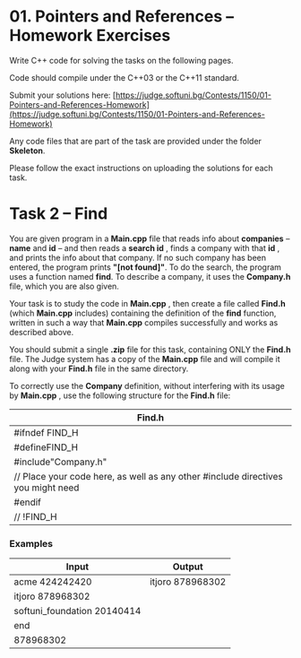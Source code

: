 # 01. Pointers and References – Homework Exercises

Write C++ code for solving the tasks on the following pages.

Code should compile under the C++03 or the C++11 standard.

Submit your solutions here: [https://judge.softuni.bg/Contests/1150/01-Pointers-and-References-Homework](https://judge.softuni.bg/Contests/1150/01-Pointers-and-References-Homework)

Any code files that are part of the task are provided under the folder **Skeleton**.

Please follow the exact instructions on uploading the solutions for each task.

# Task 2 – Find

You are given program in a **Main.cpp** file that reads info about **companies** – **name** and **id** – and then reads a **search id** , finds a company with that **id** , and prints the info about that company. If no such company has been entered, the program prints **&quot;[not found]&quot;**. To do the search, the program uses a function named **find**. To describe a company, it uses the **Company.h** file, which you are also given.

Your task is to study the code in **Main.cpp** , then create a file called **Find.h** (which **Main.cpp** includes) containing the definition of the **find** function, written in such a way that **Main.cpp** compiles successfully and works as described above.

You should submit a single **.zip** file for this task, containing ONLY the **Find.h** file. The Judge system has a copy of the **Main.cpp** file and will compile it along with your **Find.h** file in the same directory.

To correctly use the **Company** definition, without interfering with its usage by **Main.cpp** , use the following structure for the **Find.h** file:

| **Find.h** |
| --- |
| #ifndef FIND\_H |
| #defineFIND\_H |
| #include&quot;Company.h&quot; |
| // Place your code here, as well as any other #include directives you might need |
| #endif |
| // !FIND\_H |

### Examples

| **Input** | **Output** |
| --- | --- |
| acme 424242420 | itjoro 878968302 |
| itjoro 878968302| |
| softuni\_foundation 20140414 | |
| end | |
| 878968302 | |
